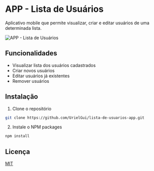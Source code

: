 # APP - Lista de Usuários
Aplicativo mobile que permite visualizar, criar e editar usuários de uma determinada lista.

![APP - Lista de Usuários](https://i.imgur.com/5bA7uqT.gif)

## Funcionalidades

* Visualizar lista dos usuários cadastrados
* Criar novos usuários
* Editar usuários já existentes
* Remover usuários

## Instalação

1. Clone o repositório
```bash
git clone https://github.com/UrielGui/lista-de-usuarios-app.git
```
2. Instale o NPM packages
```bash
npm install
```

## Licença
[MIT](https://choosealicense.com/licenses/mit/)
